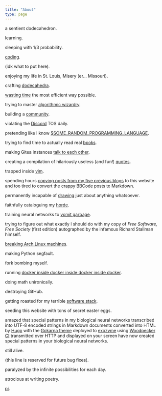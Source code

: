 ```yaml
---
title: "About"
type: page
---
```



a sentient dodecahedron.

learning.

sleeping with 1/3 probability.

[coding](/projects).

(idk what to put here).

enjoying my life in St. Louis, Misery (er... Missouri).

crafting [dodecahedra](/projects/dodecahedra).

[wasting time](games) the most efficient way possible.

trying to master [algorithmic wizardry](/projects/competitive-programming).

building a [community](https://exozy.me).

violating the [Discord](/posts/dont-use-discord/) TOS daily. 

pretending like I know [$SOME_RANDOM_PROGRAMMING_LANGUAGE](languages).

trying to find time to actually read real [books](books).

making Gitea instances [talk to each other](https://nlnet.nl/project/Gitea/).

creating a compilation of hilariously useless (and fun!) [quotes](quotes).

trapped inside [vim](https://www.reddit.com/r/archlinux/comments/hssui9/comment/fych9dq/).

spending hours [copying posts from my five previous blogs](https://git.exozy.me/a/website/issues/1) to this website and too tired to convert the crappy BBCode posts to Markdown.

permanently incapable of [drawing](https://codeberg.org/LadueCS/pages/src/branch/main/img/mascot) just about anything whatsoever.

faithfully cataloguing my [horde](hardware).

training neural networks to [vomit garbage](https://social.exozy.me/@ebooks/).

trying to figure out what exactly I should do with my copy of *Free Software, Free Society* (first edition) autographed by the infamous Richard Stallman himself.

[breaking Arch Linux machines](/posts/installing-every-arch-package/).

making Python segfault.

fork bombing myself.

running [docker inside docker inside docker inside docker](https://git.exozy.me/a/Arch-All-the-Way-Down).

doing math unironically.

destroying GitHub.

getting roasted for my terrible [software stack](software).

seeding this website with tons of secret easter eggs.

amazed that special patterns in my biological neural networks transcribed into UTF-8 encoded strings in Markdown documents converted into HTML by [Hugo](https://gohugo.io) with the [Gokarna theme](https://github.com/526avijitgupta/gokarna) deployed to [exozyme](https://exozy.me) using [Woodpecker CI](https://woodpecker-ci.org) transmitted over HTTP and displayed on your screen have now created special patterns in your biological neural networks.

still alive.

(this line is reserved for future bug fixes).

paralyzed by the infinite possibilities for each day.

atrocious at writing poetry.

[pi](https://tauday.com).

